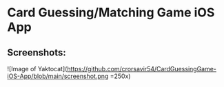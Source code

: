 # Card Guessing/Matching Game iOS App

## Screenshots:

![Image of Yaktocat](https://github.com/crorsavir54/CardGuessingGame-iOS-App/blob/main/screenshot.png =250x)


